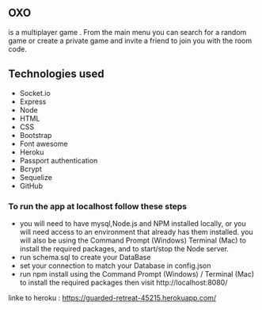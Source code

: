 ## OXO
is a multiplayer game . From the main menu you can search for a random game or create a private game and invite a friend to join you with the room code.

## Technologies used
* Socket.io
* Express
* Node
* HTML
* CSS
* Bootstrap
* Font awesome
* Heroku
* Passport authentication
* Bcrypt
* Sequelize
* GitHub

### To run the app at localhost follow these steps
* you will need to have mysql,Node.js and NPM installed locally, or you will need access to an environment that already has them installed. you will also be using the Command Prompt (Windows) Terminal (Mac) to install the required packages, and to start/stop the Node server.
* run schema.sql  to create your DataBase 
* set your connection to match your Database in config.json
* run npm install using the Command Prompt (Windows) / Terminal (Mac) to install the required packages  then visit http://localhost:8080/

linke to heroku : https://guarded-retreat-45215.herokuapp.com/

